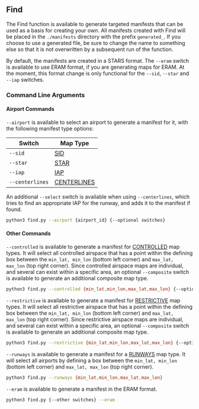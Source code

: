 ## Find

The Find function is available to generate targeted manifests that can be used as a basis for creating your own. All manifests created with Find will be placed in the `./manifests` directory with the prefix `generated_`. If you choose to use a generated file, be sure to change the name to something else so that it is not overwritten by a subsequent run of the function.

By default, the manifests are created in a STARS format. The `--eram` switch is available to use ERAM format, if you are generating maps for ERAM. At the moment, this format change is only functional for the `--sid`, `--star` and `--iap` switches.

### Command Line Arguments

#### Airport Commands

`--airport` is available to select an airport to generate a manifest for it, with the following manifest type options:

| Switch          | Map Type                        |
| --------------- | ------------------------------- |
| `--sid`         | [SID](./SIDSTAR.md#sid)         |
| `--star`        | [STAR](./SIDSTAR.md#star)       |
| `--iap`         | [IAP](./IAP.md)                 |
| `--centerlines` | [CENTERLINES](./CENTERLINES.md) |

An additional `--select` switch is available when using `--centerlines`, which tries to find an appropriate IAP for the runway, and adds it to the manifest if found.

```bash
python3 find.py --airport {airport_id} {--optional switches}
```

#### Other Commands

`--controlled` is available to generate a manifest for [CONTROLLED](./CONTROLLED.md) map types. It will select all controlled airspace that has a point within the defining box between the `min_lat, min_lon` (bottom left corner) and `max_lat, max_lon` (top right corner). Since controlled airspace maps are individual, and several can exist within a specific area, an optional `--composite` switch is available to generate an additional composite map type.

```bash
python3 find.py --controlled {min_lat,min_lon,max_lat,max_lon} {--optional composite switch}
```

`--restrictive` is available to generate a manifest for [RESTRICTIVE](./RESTRICTIVE.md) map types. It will select all restrictive airspace that has a point within the defining box between the `min_lat, min_lon` (bottom left corner) and `max_lat, max_lon` (top right corner). Since restrictive airspace maps are individual, and several can exist within a specific area, an optional `--composite` switch is available to generate an additional composite map type.

```bash
python3 find.py --restrictive {min_lat,min_lon,max_lat,max_lon} {--optional composite switch}
```

`--runways` is available to generate a manifest for a [RUNWAYS](./RUNWAYS.md) map type. It will select all airports by defining a box between the `min_lat, min_lon` (bottom left corner) and `max_lat, max_lon` (top right corner).

```bash
python3 find.py --runways {min_lat,min_lon,max_lat,max_lon}
```

`--eram` is available to generate a manifest in the ERAM format.

```bash
python3 find.py {--other switches} --eram
```
